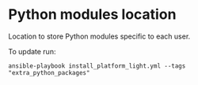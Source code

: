 # Python modules location

Location to store Python modules specific to each user.

To update run:
```
ansible-playbook install_platform_light.yml --tags "extra_python_packages"
```
